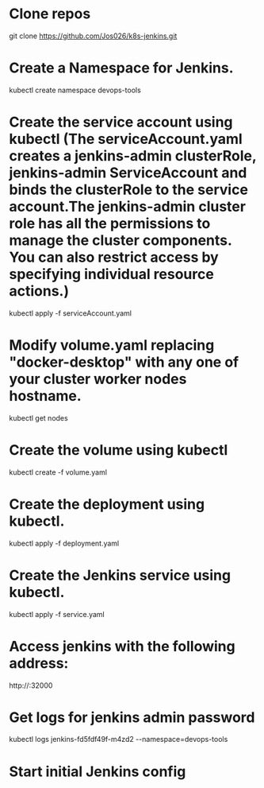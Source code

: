 # Clone repos

git clone https://github.com/Jos026/k8s-jenkins.git

# Create a Namespace for Jenkins. 

kubectl create namespace devops-tools

# Create the service account using kubectl (The serviceAccount.yaml creates a jenkins-admin clusterRole, jenkins-admin ServiceAccount and binds the clusterRole to the service account.The jenkins-admin cluster role has all the permissions to manage the cluster components. You can also restrict access by specifying individual resource actions.)

kubectl apply -f serviceAccount.yaml

# Modify volume.yaml replacing "docker-desktop" with any one of your cluster worker nodes hostname.

kubectl get nodes

# Create the volume using kubectl

kubectl create -f volume.yaml

# Create the deployment using kubectl.

kubectl apply -f deployment.yaml

# Create the Jenkins service using kubectl.

kubectl apply -f service.yaml

# Access jenkins with the following address:

http://<node-ip>:32000

# Get logs for jenkins admin password 

kubectl logs jenkins-fd5fdf49f-m4zd2 --namespace=devops-tools

# Start initial Jenkins config
